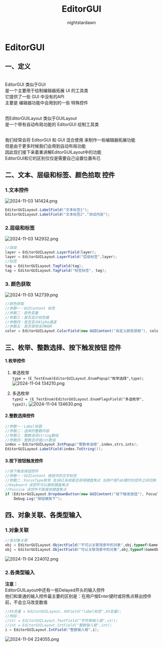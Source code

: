 ﻿---
title: EditorGUI
tags:
  - Unity客户端
  - Unity进阶
  - 编辑器拓展
categories:
  - [Unity客户端, 编辑器拓展]
author:
  - nightstardawn
---
# EditorGUI

## 一、定义
</br>EditorGUI 类似于GUI
</br>是一个主要用于绘制编辑器拓展 UI 的工具类
</br>它提供了一些 GUI 中没有的API
</br>主要是 编辑器功能中会用到的一些 特殊控件

</br>而EditorGUILayout 类似于GUILayout
</br>是一个带有自动布局功能的 EditorGUI 绘制工具类

</br>我们经常会将 EditorGUI 和 GUI 混合使用 来制作一些编辑器拓展功能
</br>但是由于更多时候我们会用到自动布局功能
</br>因此现们接下来着重讲解EditorGUILayout中的功能
</br>EditorGUI和它的区别仅仅是需要自己设置位置布已

## 二、文本、层级和标签、颜色拾取 控件
### 1.文本控件
![ 2024-11-03 141424.png](https://s2.loli.net/2024/11/03/nKgV4CqEBj7HPmU.png)
```csharp
EditorGUILayout.LabelField("文本标签1");
EditorGUILayout.LabelField("文本标签2","测试内容");
```
### 2.层级和标签
![ 2024-11-03 142932.png](https://s2.loli.net/2024/11/03/IglfZ27nv9BpGT4.png)
```csharp
//层级
layer = EditorGUILayout.LayerField(layer);
layer = EditorGUILayout.LayerField("层级标签",layer);
//标签
tag = EditorGUILayout.TagField(tag);
tag = EditorGUILayout.TagField("标签标签", tag);
```

### 3. 颜色获取
![ 2024-11-03 142739.png](https://s2.loli.net/2024/11/03/fBmraHLu3MEYqsx.png)
```csharp
//颜色获取
//参数一：GUIContent 标签
//参数二：颜色变量
//参数三：是否显示拾色器
//参数四：是否显示Alpha通道
//参数五：是否使用支持HDR
color = EditorGUILayout.ColorField(new GUIContent("自定义颜色获取"), color, true, true, true);
```

## 三、枚举、整数选择、按下触发按钮 控件

#### 1.枚举控件
1. 单选枚举</br>
    `type = (E_TestEnum)EditorGUILayout.EnumPopup("枚举选择",type);`
   ![ 2024-11-04 134210.png](https://s2.loli.net/2024/11/04/B4GOMJVnxkuaLvC.png)
    
2. 多选枚举</br>
   `type2 = (E_TestEnum)EditorGUILayout.EnumFlagsField("多选枚举", type2);`
   ![ 2024-11-04 134630.png](https://s2.loli.net/2024/11/04/4cxTOlFdapnzyZu.png)

#### 2.整数选择控件

```csharp
//参数一：Label标题
//参数二：选择的整数内容
//参数三：整数选项string数组
//参数四：整数选项值int数组
index = EditorGUILayout.IntPopup("整数单选框",index,strs,ints);
EditorGUILayout.LabelField(index.ToString());
```

#### 3.按下按钮触发控件
```csharp
//按下触发按钮控件
//参数一：GUIContent 按钮中的文字标签
//参数二：FocusType枚举 告诉UI系统能否获得键盘焦点 当用户按Tab键时在控件之间切换
//Keyboard 该控件可以接收键盘焦点
//Passive 该控件不能接收键盘焦点
if (EditorGUILayout.DropdownButton(new GUIContent("按下触发按钮"), FocusType.Passive))
    Debug.Log("按钮被按下");
```
## 四、对象关联、各类型输入

### 1.对象关联
```csharp
//各对象关联
obj = EditorGUILayout.ObjectField("不可以关联场景中的对象",obj,typeof(GameObject),false) as GameObject;
obj = EditorGUILayout.ObjectField("可以关联场景中的对象",obj,typeof(GameObject),true) as GameObject;
```
![ 2024-11-04 224012.png](https://s2.loli.net/2024/11/04/p6h9BX2NH78jVuq.png)

### 2.各类型输入
**注意：**
</br>EditorGUILayout中还有一些Delayed开头的输入控件
</br>他们和普通的输入控件最主要的区别是：在用户按Enter键时或将焦点移出控件前，不会立马改变数值
```csharp
//XX变量 = EditorGUILayout。XXField("label标签",XX变量);
//例如：
//str = EditorGUILayout.TextField("字符串输入框",str);
//int = EditorGUILayout.IntField("整数输入框",int);
i = EditorGUILayout.IntField("整数输入框",i);
```
![ 2024-11-04 224055.png](https://s2.loli.net/2024/11/04/DhyJAnQpbq8GCI5.png)






















